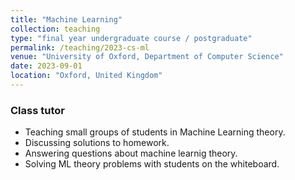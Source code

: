 ```yaml
---
title: "Machine Learning"
collection: teaching
type: "final year undergraduate course / postgraduate"
permalink: /teaching/2023-cs-ml
venue: "University of Oxford, Department of Computer Science"
date: 2023-09-01
location: "Oxford, United Kingdom"
---
```


### Class tutor

- Teaching small groups of students in Machine Learning theory.
- Discussing solutions to homework.
- Answering questions about machine learnig theory.
- Solving ML theory problems with students on the whiteboard.
